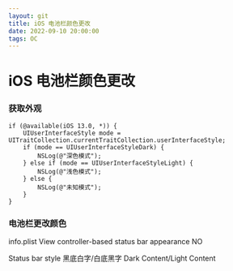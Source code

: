 ```yaml
---
layout: git
title: iOS 电池栏颜色更改
date: 2022-09-10 20:00:00
tags: OC
---
```


# iOS 电池栏颜色更改

### 获取外观
```
if (@available(iOS 13.0, *)) {
    UIUserInterfaceStyle mode = UITraitCollection.currentTraitCollection.userInterfaceStyle;
    if (mode == UIUserInterfaceStyleDark) {
        NSLog(@"深色模式");
    } else if (mode == UIUserInterfaceStyleLight) {
        NSLog(@"浅色模式");
    } else {
        NSLog(@"未知模式");
    }
}
```

### 电池栏更改颜色

info.plist
View controller-based status bar appearance
NO

Status bar style
黑底白字/白底黑字
Dark Content/Light Content